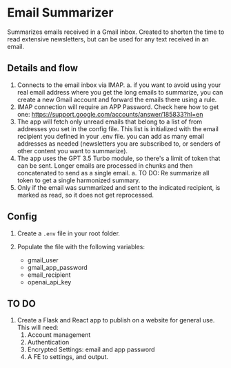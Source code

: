 # Email Summarizer

Summarizes emails received in a Gmail inbox. Created to shorten the time to read extensive newsletters, but can be used for any text received in an email.

## Details and flow

1. Connects to the email inbox via IMAP.
    a. if you want to avoid using your real email address where you get the long emails to summarize, you can create a new Gmail account and forward the emails there using a rule.
2. IMAP connection will require an APP Password. Check here how to get one: https://support.google.com/accounts/answer/185833?hl=en
3. The app will fetch only unread emails that belong to a list of from addresses you set in the config file. This list is initialized with the email recipient you defined in your .env file. you can add as many email addresses as needed (newsletters you are subscribed to, or senders of other content you want to summarize).
4. The app uses the GPT 3.5 Turbo module, so there's a limit of token that can be sent. Longer emails are processed in chunks and then concatenated to send as a single email. 
    a. TO DO: Re summarize all token to get a single harmonized summary.
5. Only if the email was summarized and sent to the indicated recipient, is marked as read, so it does not get reprocessed.

## Config

1. Create a `.env` file in your root folder.
2. Populate the file with the following variables:

    - gmail_user
    - gmail_app_password
    - email_recipient
    - openai_api_key

## TO DO

1. Create a Flask and React app to publish on a website for general use. This will need:
    1. Account management
    2. Authentication
    3. Encrypted Settings: email and app password
    4. A FE to settings, and output.

